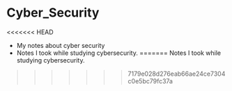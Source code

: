 # Cyber_Security
<<<<<<< HEAD
- My notes about cyber security
- Notes I took while studying cybersecurity.
=======
Notes I took while studying cybersecurity.

>>>>>>> 7179e028d276eab66ae24ce7304c0e5bc79fc37a
